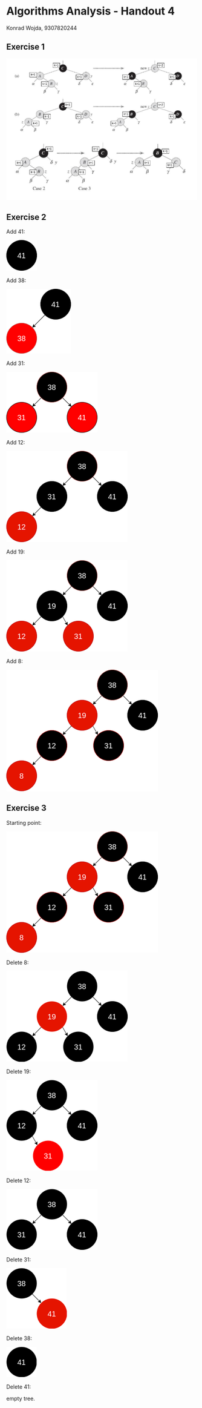 # Algorithms Analysis - Handout 4

Konrad Wojda, 9307820244

## Exercise 1

![](img/alana4.1.png)

## Exercise 2
Add 41:  

![](img/1.png)

Add 38:

![](img/2.png)

Add 31:

![](img/3.png)

Add 12:

![](img/4.png)

Add 19:

![](img/5.png)

Add 8:

![](img/6.png)

## Exercise 3

Starting point:

![](img/6.png)


Delete 8:

![](img/7.png)

Delete 19:

![](img/8.png)

Delete 12:

![](img/9.png)

Delete 31:

![](img/10.png)

Delete 38:

![](img/11.png)

Delete 41:

empty tree.
